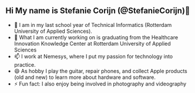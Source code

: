 ## Hi My name is Stefanie Corijn (@StefanieCorijn)👋

- 🔭 I am in my last school year of Technical Informatics (Rotterdam University of Applied Sciences). 
- 🌱 What I am currently working on is graduating from the Healthcare Innovation Knowledge Center at Rotterdam University of Applied Sciences
- 📫 I work at Nemesys, where I put my passion for technology into practice.
- 😄 As hobby I play the guitar, repair phones, and collect Apple products (old and new) to learn more about hardware and software.
- ⚡ Fun fact: I also enjoy being involved in photography and videography
